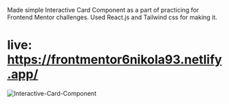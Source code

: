 Made simple Interactive Card Component as a part of practicing for Frontend Mentor challenges. Used React.js and Tailwind css for making it.
# live: https://frontmentor6nikola93.netlify.app/
![Interactive-Card-Component](https://user-images.githubusercontent.com/95870159/207182782-eba85190-d99f-4557-9c92-9c040aced9b2.png)
